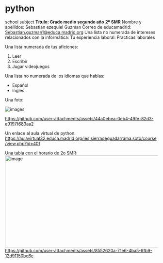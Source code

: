 # python
school subject
**Título: Grado medio segundo año**
**2º SMR** 
Nombre y apellidos: Sebastian ezequiel Guzman
Correo de educamadrid: Sebastian.guzman1@educa.madrid.org
Una lista no numerada de intereses relacionados con la informática: 
Tu experiencia laboral: Practicas laborales

Una lista numerada de tus aficiones:
  1. Leer
  2. Escribir
  3. Jugar videojuegos

Una lista no numerada de los idiomas que hablas:
  - Español
  - Ingles

Una foto:

![images](https://github.com/user-attachments/assets/44a0ebea-0eb4-49fe-82d3-a9197f683aa2)

<https://github.com/user-attachments/assets/44a0ebea-0eb4-49fe-82d3-a9197f683aa2>

Un enlace al aula virtual de python: https://aulavirtual32.educa.madrid.org/ies.sierradeguadarrama.soto/course/view.php?id=401

Una tabla con el horario de 2o SMR:
<img width="776" height="305" alt="image" src="https://github.com/user-attachments/assets/8552620a-71e6-4ba5-9fb9-12d91150be6c" />
<https://github.com/user-attachments/assets/8552620a-71e6-4ba5-9fb9-12d91150be6c>
